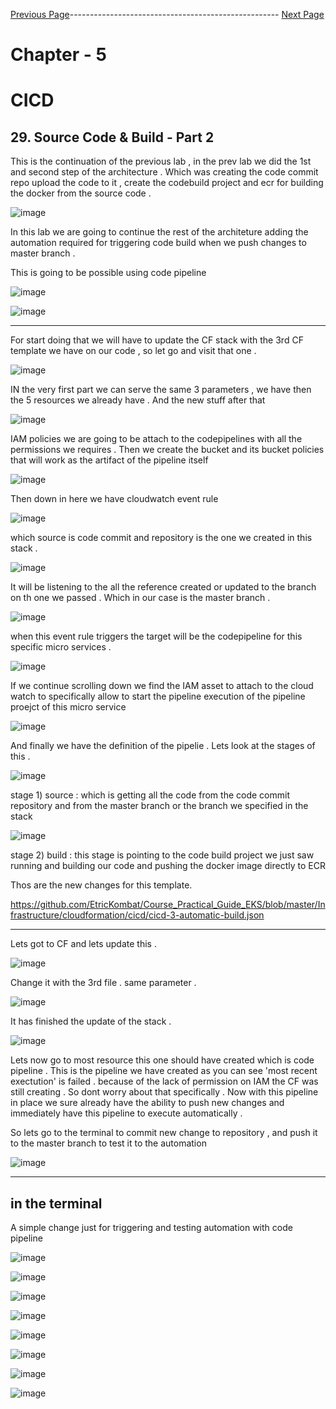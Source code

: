 


[Previous Page](https://github.com/EtricKombat/Course_Practical_Guide_EKS/blob/master/_docs/ch5/source_code_&_build_part_1.md)---------------------------------------------------- [Next Page](https://github.com/EtricKombat/Course_Practical_Guide_EKS/blob/master/_docs/ch5/automatic_build_%26_deployment.md)



# Chapter - 5
# CICD

## 29. Source Code & Build - Part 2


This is the continuation of the previous lab , in the prev lab we did the 1st and second step of the architecture . 
Which was creating the code commit repo upload the code to it , create the codebuild project and ecr for building the docker from the source code . 




![image](https://user-images.githubusercontent.com/33585301/119656761-adef5c80-be48-11eb-810a-c3c355c11326.png)

In this lab we are going to continue the rest of the architeture adding the automation required for triggering code build when we push changes to master branch . 

This is going to be possible using code pipeline 


![image](https://user-images.githubusercontent.com/33585301/119765482-f94d4d80-bed0-11eb-987c-4baa5afe91bf.png)




![image](https://user-images.githubusercontent.com/33585301/119765901-ac1dab80-bed1-11eb-88b4-003e30bd49ca.png)

_______________________________

For start doing that we will have to update the CF stack with the 3rd CF template we have on our code , so let go and visit that one .

![image](https://user-images.githubusercontent.com/33585301/119765929-bcce2180-bed1-11eb-959e-8baf1bf513f3.png)


IN the very first part we can serve the same 3 parameters , we have then the 5 resources we already have . And the new stuff after that 

![image](https://user-images.githubusercontent.com/33585301/120753015-31cfd580-c528-11eb-88e8-141f61e25a97.png)

IAM policies we are going to be attach to the codepipelines with all the permissions  we requires . Then we create the bucket and its bucket policies that will work as the artifact of the pipeline itself 

![image](https://user-images.githubusercontent.com/33585301/120753091-457b3c00-c528-11eb-9efd-0068b6c60271.png)


Then down in here we have cloudwatch event rule

![image](https://user-images.githubusercontent.com/33585301/120753310-9be87a80-c528-11eb-9bb2-dff8a53c3ac8.png)

which source is code commit and repository is the one we created in this stack . 

![image](https://user-images.githubusercontent.com/33585301/120753400-c1758400-c528-11eb-86ba-c3d7fa90e252.png)

It will be listening to the all the reference created or updated to the branch on th one we passed . Which in our case is the master branch .


![image](https://user-images.githubusercontent.com/33585301/120753449-ccc8af80-c528-11eb-845c-6dc968fd6c71.png)

when this event rule triggers the target will be the codepipeline for this specific micro services . 

![image](https://user-images.githubusercontent.com/33585301/120753482-db16cb80-c528-11eb-8d5a-daf76983fd14.png)


If we continue scrolling down we find the IAM asset to attach to the cloud watch to specifically allow to start the pipeline execution of the pipeline proejct of this micro service 

![image](https://user-images.githubusercontent.com/33585301/120753558-f97cc700-c528-11eb-94a2-5513ba13eeb1.png)


And finally we have the definition of the pipelie . Lets look at the stages of this .

![image](https://user-images.githubusercontent.com/33585301/120753587-04375c00-c529-11eb-8569-ec1e0aa3c980.png)

stage 1) source : which is getting all the code from the code commit repository and from the master branch or the branch we specified in the stack 


![image](https://user-images.githubusercontent.com/33585301/120753608-0dc0c400-c529-11eb-866f-aed621bff248.png)

stage 2) build : this stage is pointing to the code build project we just saw running and building our code and pushing the docker image directly to ECR  


Thos are the new changes for this template. 


https://github.com/EtricKombat/Course_Practical_Guide_EKS/blob/master/Infrastructure/cloudformation/cicd/cicd-3-automatic-build.json




___________________________________________

Lets got to CF and lets update this . 

![image](https://user-images.githubusercontent.com/33585301/119766187-2fd79800-bed2-11eb-8af7-58470358507c.png)


Change it with the 3rd file . same parameter . 


![image](https://user-images.githubusercontent.com/33585301/119766216-3c5bf080-bed2-11eb-98d6-f8ca4b618305.png)


It has finished the update of the stack . 

![image](https://user-images.githubusercontent.com/33585301/119766244-50075700-bed2-11eb-80d8-0ad6b77857b6.png)

Lets now go to most resource this one should have created which is code pipeline . This is the pipeline we have created as you can see 'most recent exectution' is failed . 
because of the lack of permission on IAM the CF was still creating . So dont worry about that specifically .  Now with this pipeline in place we sure already have the ability to push new changes and immediately have this pipeline to execute automatically . 

So lets go to the terminal to commit new change to repository , and push it to the master branch to test it to the automation 


![image](https://user-images.githubusercontent.com/33585301/119766261-5a295580-bed2-11eb-964a-347f0b813ac4.png)



______________

## in the terminal 

A simple change just for triggering and testing automation with code pipeline 



![image](https://user-images.githubusercontent.com/33585301/119766549-d7ed6100-bed2-11eb-90f5-f3579c741032.png)


![image](https://user-images.githubusercontent.com/33585301/119766594-efc4e500-bed2-11eb-9c03-9544143961a7.png)


![image](https://user-images.githubusercontent.com/33585301/119766630-fce1d400-bed2-11eb-9908-e6f5105db06f.png)


![image](https://user-images.githubusercontent.com/33585301/119766678-1551ee80-bed3-11eb-96b1-3df5d057a3a4.png)

![image](https://user-images.githubusercontent.com/33585301/119766713-2569ce00-bed3-11eb-8948-f5a64383d355.png)



![image](https://user-images.githubusercontent.com/33585301/119766844-5e09a780-bed3-11eb-96f4-62d5e9d6ac3e.png)


![image](https://user-images.githubusercontent.com/33585301/119766773-40d4d900-bed3-11eb-8332-34583d3f87a1.png)




![image](https://user-images.githubusercontent.com/33585301/119766969-a32dd980-bed3-11eb-866f-59a8202576df.png)


